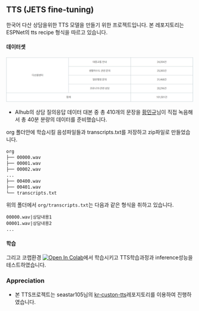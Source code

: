 
## TTS (JETS fine-tuning)

한국어 다산 상담을위한 TTS 모델을 만들기 위한 프로젝트입니다. 본 레포지토리는 ESPNet의 tts recipe 형식을 따르고 있습니다. 


#### 데이터셋
![Alt text](image.png)
- AIhub의 상담 질의응답 데이터 대본 중 총 410개의 문장을 [황민규](https://github.com/suted2)님이 직접 녹음해서 총 40분 분량의 데이터를 준비했습니다.

org 폴더안에 학습시킬 음성파일들과 transcripts.txt를 저장하고 zip파일로 만들었습니다.

```shell
org
├── 00000.wav
├── 00001.wav
├── 00002.wav
...
├── 00400.wav
├── 00401.wav
└── transcripts.txt
```

위의 폴더에서 `org/transcripts.txt`는 다음과 같은 형식을 취하고 있습니다.
```
00000.wav|상담내용1
00001.wav|상담내용2
...
```

#### 학습
그리고 코랩환경 [![Open In Colab](https://colab.research.google.com/assets/colab-badge.svg)](https://colab.research.google.com/drive/1sao-LS0dLj3jNt7CBF_qCm6X2yO6Cg5I?usp=sharing)에서 학습시키고 TTS학습과정과 inference성능을 테스트하였습니다.

### Appreciation
- 본 TTS프로젝트는 seastar105님의 [kr-custon-tts](https://github.com/seastar105/kr-custom-tts)레포지토리를 이용하여 진행하였습니다.

